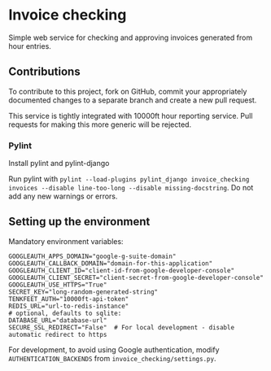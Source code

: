 # Invoice checking

Simple web service for checking and approving invoices generated from hour entries.

## Contributions

To contribute to this project, fork on GitHub, commit your appropriately documented changes to a separate branch and create a new pull request.

This service is tightly integrated with 10000ft hour reporting service. Pull requests for making this more generic will be rejected.

### Pylint

Install pylint and pylint-django

Run pylint with `pylint --load-plugins pylint_django invoice_checking invoices --disable line-too-long --disable missing-docstring`. Do not add any new warnings or errors.

## Setting up the environment

Mandatory environment variables:

```
GOOGLEAUTH_APPS_DOMAIN="google-g-suite-domain"
GOOGLEAUTH_CALLBACK_DOMAIN="domain-for-this-application"
GOOGLEAUTH_CLIENT_ID="client-id-from-google-developer-console"
GOOGLEAUTH_CLIENT_SECRET="client-secret-from-google-developer-console"
GOOGLEAUTH_USE_HTTPS="True"
SECRET_KEY="long-random-generated-string"
TENKFEET_AUTH="10000ft-api-token"
REDIS_URL="url-to-redis-instance"
# optional, defaults to sqlite:
DATABASE_URL="database-url"
SECURE_SSL_REDIRECT="False"  # For local development - disable automatic redirect to https
```

For development, to avoid using Google authentication, modify `AUTHENTICATION_BACKENDS` from `invoice_checking/settings.py`.
